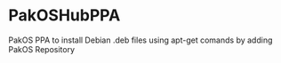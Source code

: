 # PakOSHubPPA
PakOS PPA to install Debian .deb files using apt-get comands by adding PakOS Repository
